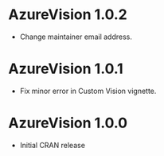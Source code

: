 # AzureVision 1.0.2

- Change maintainer email address.

# AzureVision 1.0.1

- Fix minor error in Custom Vision vignette.

# AzureVision 1.0.0

- Initial CRAN release
